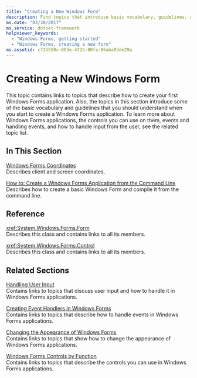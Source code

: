 ```yaml
---
title: "Creating a New Windows Form"
description: Find topics that introduce basic vocabulary, guidelines, and instructions you should understand to when you start to create a Windows Forms application.
ms.date: "03/30/2017"
ms.service: dotnet-framework
helpviewer_keywords: 
  - "Windows Forms, getting started"
  - "Windows Forms, creating a new form"
ms.assetid: c725559c-803e-4725-80fa-96aba93de29a
---
```

# Creating a New Windows Form

This topic contains links to topics that describe how to create your first Windows Forms application. Also, the topics in this section introduce some of the basic vocabulary and guidelines that you should understand when you start to create a Windows Forms application. To learn more about Windows Forms applications, the controls you can use on them, events and handling events, and how to handle input from the user, see the related topic list.  
  
## In This Section  

 [Windows Forms Coordinates](windows-forms-coordinates.md)  
 Describes client and screen coordinates.  
  
 [How to: Create a Windows Forms Application from the Command Line](/dotnet/desktop/winforms/get-started/create-app-visual-studio)  
 Describes how to create a basic Windows Form and compile it from the command line.  
  
## Reference  

 <xref:System.Windows.Forms.Form>  
 Describes this class and contains links to all its members.  
  
 <xref:System.Windows.Forms.Control>  
 Describes this class and contains links to all its members.  
  
## Related Sections  

 [Handling User Input](./controls/handling-user-input.md)  
 Contains links to topics that discuss user input and how to handle it in Windows Forms applications.  
  
 [Creating Event Handlers in Windows Forms](/dotnet/desktop/winforms/forms/events)  
 Contains links to topics that describe how to handle events in Windows Forms applications.  
  
 [Changing the Appearance of Windows Forms](changing-the-appearance-of-windows-forms.md)  
 Contains links to topics that show how to change the appearance of Windows Forms applications.  
  
 [Windows Forms Controls by Function](./controls/windows-forms-controls-by-function.md)  
 Contains links to topics that describe the controls you can use in Windows Forms applications.

